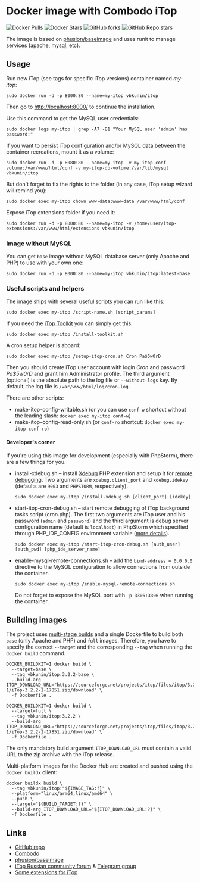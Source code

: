 # Docker image with Combodo iTop

[![Docker Pulls](https://img.shields.io/docker/pulls/vbkunin/itop?logo=docker&link=https%3A%2F%2Fhub.docker.com%2Frepository%2Fdocker%2Fvbkunin%2Fitop)](https://hub.docker.com/repository/docker/vbkunin/itop)
[![Docker Stars](https://img.shields.io/docker/stars/vbkunin/itop?logo=docker&link=https%3A%2F%2Fhub.docker.com%2Frepository%2Fdocker%2Fvbkunin%2Fitop)](https://hub.docker.com/repository/docker/vbkunin/itop)
[![GitHub forks](https://img.shields.io/github/forks/vbkunin/itop-docker?link=https%3A%2F%2Fgithub.com%2Fvbkunin%2Fitop-docker)](https://github.com/vbkunin/itop-docker)
[![GitHub Repo stars](https://img.shields.io/github/stars/vbkunin/itop-docker?link=https%3A%2F%2Fgithub.com%2Fvbkunin%2Fitop-docker)](https://github.com/vbkunin/itop-docker)

The image is based on [phusion/baseimage](https://hub.docker.com/r/phusion/baseimage/) and uses runit to manage services (apache, mysql, etc).

## Usage

Run new iTop (see tags for specific iTop versions) container named *my-itop*:
```shell
sudo docker run -d -p 8000:80 --name=my-itop vbkunin/itop
```
Then go to [http://localhost:8000/](http://localhost:8000/) to continue the installation.

Use this command to get the MySQL user credentials:
```shell
sudo docker logs my-itop | grep -A7 -B1 "Your MySQL user 'admin' has password:"
```

If you want to persist iTop configuration and/or MySQL data between the container recreations, mount it as a volume:
```shell
sudo docker run -d -p 8080:80 --name=my-itop -v my-itop-conf-volume:/var/www/html/conf -v my-itop-db-volume:/var/lib/mysql vbkunin/itop
```
But don't forget to fix the rights to the folder (in any case, iTop setup wizard will remind you):
```shell
sudo docker exec my-itop chown www-data:www-data /var/www/html/conf
```

Expose iTop extensions folder if you need it:
```shell
sudo docker run -d -p 8000:80 --name=my-itop -v /home/user/itop-extensions:/var/www/html/extensions vbkunin/itop
```

### Image without MySQL

Уou can get `base` image without MySQL database server (only Apache and PHP) to use with your own one:

```shell
sudo docker run -d -p 8000:80 --name=my-itop vbkunin/itop:latest-base
```

### Useful scripts and helpers

The image ships with several useful scripts you can run like this:
```shell
sudo docker exec my-itop /script-name.sh [script_params]
```

If you need the [iTop Toolkit](https://www.itophub.io/wiki/page?id=3_0_0:customization:datamodel#installing_the_toolkit) you can simply get this:
```shell
sudo docker exec my-itop /install-toolkit.sh
```

A cron setup helper is aboard:
```shell
sudo docker exec my-itop /setup-itop-cron.sh Cron Pa$5w0rD
```
Then you should create iTop user account with login *Cron* and password *Pa$5w0rD* and grant him Administrator profile. The third argument (optional) is the absolute path to the log file or `--without-logs` key. By default, the log file is `/var/www/html/log/cron.log`.

There are other scripts:

- make-itop-config-writable.sh (or you can use `conf-w` shortcut without the leading slash: `docker exec my-itop conf-w`)
- make-itop-config-read-only.sh (or `conf-ro` shortcut: `docker exec my-itop conf-ro`)

#### Developer's corner

If you're using this image for development (especially with PhpStorm), there are a few things for you.

- install-xdebug.sh – install [Xdebug](https://xdebug.org) PHP extension and setup it for [remote debugging](https://xdebug.org/docs/remote). Two arguments are `xdebug.client_port` and `xdebug.idekey` (defaults are `9003` and `PHPSTORM`, respectively).
  ```shell
  sudo docker exec my-itop /install-xdebug.sh [client_port] [idekey]
  ```

- start-itop-cron-debug.sh – start remote debugging of iTop background tasks script (cron.php). The first two arguments are iTop user and his password (`admin` and `password`) and the third argument is debug server configuration name (default is `localhost`) in PhpStorm which specified through PHP_IDE_CONFIG environment variable ([more details](https://www.jetbrains.com/help/phpstorm/zero-configuration-debugging-cli.html#d13593f7)).
  ```shell
  sudo docker exec my-itop /start-itop-cron-debug.sh [auth_user] [auth_pwd] [php_ide_server_name]
  ```

- enable-mysql-remote-connections.sh – add the `bind-address = 0.0.0.0` directive to the MySQL configuration to allow connections from outside the container.
  ```shell
  sudo docker exec my-itop /enable-mysql-remote-connections.sh
  ```
  Do not forget to expose the MySQL port with `-p 3306:3306` when running the container.

## Building images

The project uses [multi-stage builds](https://docs.docker.com/build/building/multi-stage/) and a single Dockerfile to build both `base` (only Apache and PHP) and `full` images. Therefore, you have to specify the correct `--target` and the corresponding `--tag` when running the `docker build` command.

```shell
DOCKER_BUILDKIT=1 docker build \
  --target=base \
  --tag vbkunin/itop:3.2.2-base \
  --build-arg ITOP_DOWNLOAD_URL="https://sourceforge.net/projects/itop/files/itop/3.2.2-1/iTop-3.2.2-1-17851.zip/download" \
  -f Dockerfile .
```

```shell
DOCKER_BUILDKIT=1 docker build \
  --target=full \
  --tag vbkunin/itop:3.2.2 \
  --build-arg ITOP_DOWNLOAD_URL="https://sourceforge.net/projects/itop/files/itop/3.2.2-1/iTop-3.2.2-1-17851.zip/download" \
  -f Dockerfile .
```

The only mandatory build argument `ITOP_DOWNLOAD_URL` must contain a valid URL to the zip archive with the iTop release.

Multi-platform images for the Docker Hub are created and pushed using the `docker buildx` client:

```shell
docker buildx build \
  --tag vbkunin/itop:"${IMAGE_TAG:?}" \
  --platform="linux/arm64,linux/amd64" \
  --push \
  --target="${BUILD_TARGET:?}" \
  --build-arg ITOP_DOWNLOAD_URL="${ITOP_DOWNLOAD_URL:?}" \
  -f Dockerfile .
```

## Links

 - [GitHub repo](https://github.com/vbkunin/itop-docker)
 - [Combodo](https://combodo.com)
 - [phusion/baseimage](https://hub.docker.com/r/phusion/baseimage/)
 - [iTop Russian community forum](http://community.itop-itsm.ru) & [Telegram group](https://t.me/itopitsmru)
 - [Some extensions for iTop](https://knowitop.ru/store)

